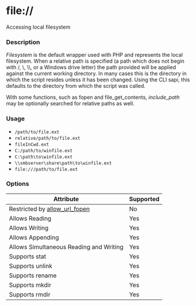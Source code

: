 file://
=======

Accessing local filesystem

### Description

*Filesystem* is the default wrapper used with PHP and represents the
local filesystem. When a relative path is specified (a path which does
not begin with /, \\, \\\\, or a Windows drive letter) the path provided
will be applied against the current working directory. In many cases
this is the directory in which the script resides unless it has been
changed. Using the CLI sapi, this defaults to the directory from which
the script was called.

With some functions, such as <span class="function">fopen</span> and
<span class="function">file\_get\_contents</span>, *include\_path* may
be optionally searched for relative paths as well.

### Usage

-   <span class="simpara">`/path/to/file.ext`</span>
-   <span class="simpara">`relative/path/to/file.ext`</span>
-   <span class="simpara">`fileInCwd.ext`</span>
-   <span class="simpara">`C:/path/to/winfile.ext`</span>
-   <span class="simpara">`C:\path\to\winfile.ext`</span>
-   <span class="simpara">`\\smbserver\share\path\to\winfile.ext`</span>
-   <span class="simpara">`file:///path/to/file.ext`</span>

### Options

| Attribute                                                                        | Supported |
|----------------------------------------------------------------------------------|-----------|
| Restricted by <a href="/filesystem/setup.html#" class="link">allow_url_fopen</a> | No        |
| Allows Reading                                                                   | Yes       |
| Allows Writing                                                                   | Yes       |
| Allows Appending                                                                 | Yes       |
| Allows Simultaneous Reading and Writing                                          | Yes       |
| Supports <span class="function">stat</span>                                      | Yes       |
| Supports <span class="function">unlink</span>                                    | Yes       |
| Supports <span class="function">rename</span>                                    | Yes       |
| Supports <span class="function">mkdir</span>                                     | Yes       |
| Supports <span class="function">rmdir</span>                                     | Yes       |
